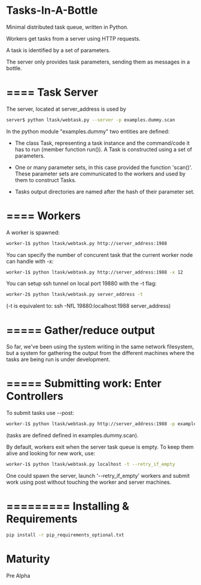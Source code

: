 
Tasks-In-A-Bottle
=========

Minimal distributed task queue, written in Python. 

Workers get tasks from a server using HTTP requests.

A task is identified by a set of parameters.

The server only provides task parameters, sending them as messages in a bottle.


====
Task Server
====

The server, located at server_address is used by 

```sh
server$ python ltask/webtask.py --server -p examples.dummy.scan 
```

In the python module "examples.dummy" two entities are defined:

- The class Task, representing a task instance and the command/code it has to run (member function run()). A Task is constructed using a set of parameters.

- One or many parameter sets, in this case provided the function 'scan()'. These parameter sets are communicated to the workers and used by them to construct Tasks.

- Tasks output directories are named after the hash of their parameter set.

====
Workers
====

A worker is spawned:

```sh
worker-1$ python ltask/webtask.py http://server_address:1988
```

You can specify the number of concurent task that the current worker node can handle with -x:

```sh
worker-1$ python ltask/webtask.py http://server_address:1988 -x 12
```

You can setup ssh tunnel on local port 19880 with the -t flag:

```sh
worker-2$ python ltask/webtask.py server_address -t
```

(-t is equivalent to: ssh -NfL 19880:localhost:1988 server_address)

=====
Gather/reduce output
=====

So far, we've been using the system writing in the same network filesystem, but a system for gathering the output from the different machines where the tasks are being run is under development.

=====
Submitting work: Enter Controllers
=====

To submit tasks use --post:

```sh
worker-1$ python ltask/webtask.py http://server_address:1988 -p examples.dummy.scan  --post 
```
(tasks are defined defined in examples.dummy.scan).

By default, workers exit when the server task queue is empty. To keep them alive and looking for new work, use: 

```sh
worker-1$ python ltask/webtask.py localhost -t --retry_if_empty
```

One could spawn the server, launch '--retry_if_empty' workers and submit work using post without touching the worker and server machines.

=========
Installing & Requirements
=========
```sh
pip install -r pip_requirements_optional.txt
```

Maturity
====
Pre Alpha

